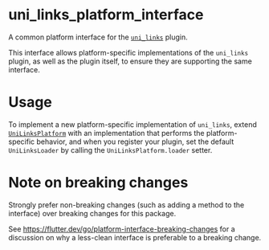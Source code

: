 # uni_links_platform_interface

A common platform interface for the [`uni_links`][1] plugin.

This interface allows platform-specific implementations of the `uni_links`
plugin, as well as the plugin itself, to ensure they are supporting the
same interface.

# Usage

To implement a new platform-specific implementation of `uni_links`, extend
[`UniLinksPlatform`][2] with an implementation that performs the
platform-specific behavior, and when you register your plugin, set the default
`UniLinksLoader` by calling the `UniLinksPlatform.loader` setter.

# Note on breaking changes

Strongly prefer non-breaking changes (such as adding a method to the interface)
over breaking changes for this package.

See https://flutter.dev/go/platform-interface-breaking-changes for a discussion
on why a less-clean interface is preferable to a breaking change.

[1]: ../uni_links
[2]: lib/uni_links_platform_interface.dart

